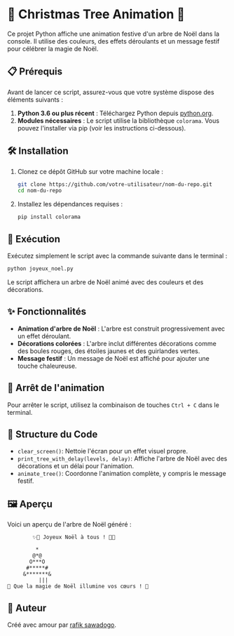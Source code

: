 # 🎄 Christmas Tree Animation 🎄

Ce projet Python affiche une animation festive d'un arbre de Noël dans la console. Il utilise des couleurs, des effets déroulants et un message festif pour célébrer la magie de Noël. 

## 📋 Prérequis

Avant de lancer ce script, assurez-vous que votre système dispose des éléments suivants :

1. **Python 3.6 ou plus récent** : Téléchargez Python depuis [python.org](https://www.python.org/).
2. **Modules nécessaires** : Le script utilise la bibliothèque `colorama`. Vous pouvez l'installer via pip (voir les instructions ci-dessous).

## 🛠️ Installation

1. Clonez ce dépôt GitHub sur votre machine locale :
   ```bash
   git clone https://github.com/votre-utilisateur/nom-du-repo.git
   cd nom-du-repo
   ```

2. Installez les dépendances requises :
   ```bash
   pip install colorama
   ```

## 🚀 Exécution

Exécutez simplement le script avec la commande suivante dans le terminal :

```bash
python joyeux_noel.py
```

Le script affichera un arbre de Noël animé avec des couleurs et des décorations.

## ✨ Fonctionnalités

- **Animation d'arbre de Noël** : L'arbre est construit progressivement avec un effet déroulant.
- **Décorations colorées** : L'arbre inclut différentes décorations comme des boules rouges, des étoiles jaunes et des guirlandes vertes.
- **Message festif** : Un message de Noël est affiché pour ajouter une touche chaleureuse.

## 🛑 Arrêt de l'animation

Pour arrêter le script, utilisez la combinaison de touches `Ctrl + C` dans le terminal.

## 📂 Structure du Code

- `clear_screen()`: Nettoie l'écran pour un effet visuel propre.
- `print_tree_with_delay(levels, delay)`: Affiche l'arbre de Noël avec des décorations et un délai pour l'animation.
- `animate_tree()`: Coordonne l'animation complète, y compris le message festif.

## 🖼️ Aperçu

Voici un aperçu de l'arbre de Noël généré :

```
        ✨🎄 Joyeux Noël à tous ! 🎅✨

         *
        @*@
       O***O
      #*****#
     &*******&
          |||
🎁 Que la magie de Noël illumine vos cœurs ! 🎁
```

## 📝 Auteur

Créé avec amour par [rafik sawadogo](https://github.com/rafik226).
